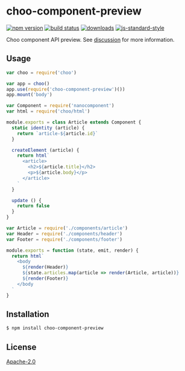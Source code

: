 # choo-component-preview
[![npm version][2]][3] [![build status][4]][5]
[![downloads][8]][9] [![js-standard-style][10]][11]

Choo component API preview. See
[discussion](https://github.com/choojs/choo/issues/593) for more information.

## Usage
```js
var choo = require('choo')

var app = choo()
app.use(require('choo-component-preview')())
app.mount('body')
```

```js
var Component = require('nanocomponent')
var html = require('choo/html')

module.exports = class Article extends Component {
  static identity (article) {
    return `article-${article.id}`
  }

  createElement (article) {
    return html`
      <article>
        <h2>${article.title}</h2>
        <p>${article.body}</p>
      </article>
    `
  }

  update () {
    return false
  }
}
```

```js
var Article = require('./components/article')
var Header = require('./components/header')
var Footer = require('./components/footer')

module.exports = function (state, emit, render) {
  return html`
    <body
      ${render(Header)}
      ${state.articles.map(article => render(Article, article))}
      ${render(Footer)}
    </body
  `
}
```

## Installation
```sh
$ npm install choo-component-preview
```

## License
[Apache-2.0](./LICENSE)

[0]: https://img.shields.io/badge/stability-experimental-orange.svg?style=flat-square
[1]: https://nodejs.org/api/documentation.html#documentation_stability_index
[2]: https://img.shields.io/npm/v/choo-component-preview.svg?style=flat-square
[3]: https://npmjs.org/package/choo-component-preview
[4]: https://img.shields.io/travis/yoshuawuyts/choo-component-preview/master.svg?style=flat-square
[5]: https://travis-ci.org/yoshuawuyts/choo-component-preview
[6]: https://img.shields.io/codecov/c/github/yoshuawuyts/choo-component-preview/master.svg?style=flat-square
[7]: https://codecov.io/github/yoshuawuyts/choo-component-preview
[8]: http://img.shields.io/npm/dm/choo-component-preview.svg?style=flat-square
[9]: https://npmjs.org/package/choo-component-preview
[10]: https://img.shields.io/badge/code%20style-standard-brightgreen.svg?style=flat-square
[11]: https://github.com/feross/standard
